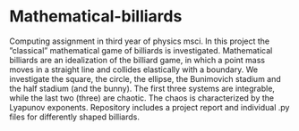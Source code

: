 # Mathematical-billiards
Computing assignment in third year of physics msci. 
In this project the ”classical” mathematical game of billiards is investigated. Mathematical billiards are an idealization of the billiard game, in which a point mass moves in a straight line and collides elastically with a boundary. We investigate the square, the circle, the ellipse, the Bunimovich stadium and the half stadium (and the bunny). The first three systems are integrable, while the last two (three) are chaotic. The chaos is characterized by the Lyapunov exponents.
Repository includes a project report and individual .py files for differently shaped billiards.
